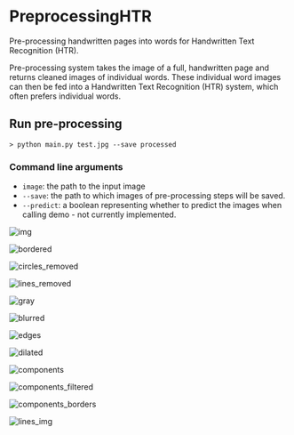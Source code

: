 # PreprocessingHTR
Pre-processing handwritten pages into words for Handwritten Text Recognition (HTR).

Pre-processing system takes the image of a full, handwritten page and returns cleaned images of individual words. These individual word images can then be fed into a Handwritten Text Recognition (HTR) system, which often prefers individual words.

## Run pre-processing
```
> python main.py test.jpg --save processed
```
### Command line arguments
* `image`: the path to the input image
* `--save`: the path to which images of pre-processing steps will be saved.
* `--predict`: a boolean representing whether to predict the images when calling demo - not currently implemented.




![img](./doc/0img.png)

![bordered](./doc/1bordered.png)

![circles_removed](./doc/2circles_removed.png)

![lines_removed](./doc/3lines_removed.png)

![gray](./doc/4gray.png)

![blurred](./doc/5blurred.png)

![edges](./doc/6edges.png)

![dilated](./doc/7dilated.png)

![components](./doc/8components.png)

![components_filtered](./doc/9components_filtered.png)

![components_borders](./doc/10components_borders.png)

![lines_img](./doc/11lines_img.png)